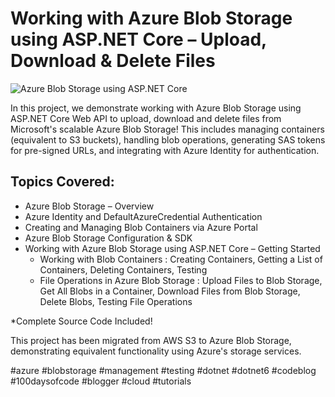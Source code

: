 # Working with Azure Blob Storage using ASP.NET Core – Upload, Download & Delete Files 

![Azure Blob Storage using ASP.NET Core](https://codewithmukesh.com/wp-content/uploads/2022/03/Working-with-AWS-S3-using-ASP.NET-Core.png)

In this project, we demonstrate working with Azure Blob Storage using ASP.NET Core Web API to upload, download and delete files from Microsoft's scalable Azure Blob Storage! This includes managing containers (equivalent to S3 buckets), handling blob operations, generating SAS tokens for pre-signed URLs, and integrating with Azure Identity for authentication.

## Topics Covered:

- Azure Blob Storage – Overview
- Azure Identity and DefaultAzureCredential Authentication
- Creating and Managing Blob Containers via Azure Portal
- Azure Blob Storage Configuration & SDK
- Working with Azure Blob Storage using ASP.NET Core – Getting Started
  - Working with Blob Containers : Creating Containers, Getting a List of Containers, Deleting Containers, Testing
  - File Operations in Azure Blob Storage : Upload Files to Blob Storage, Get All Blobs in a Container, Download Files from Blob Storage, Delete Blobs, Testing File Operations
	   
*Complete Source Code Included!

This project has been migrated from AWS S3 to Azure Blob Storage, demonstrating equivalent functionality using Azure's storage services.

#azure #blobstorage #management #testing #dotnet #dotnet6 #codeblog #100daysofcode #blogger #cloud #tutorials